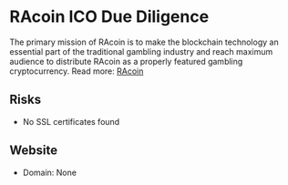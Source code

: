 # RAcoin ICO Due Diligence
The primary mission of RAcoin is to make the blockchain technology an essential part of the traditional gambling industry and reach maximum audience to distribute RAcoin as a properly featured gambling cryptocurrency.
Read more: [RAcoin](https://metabay.network/ico/racoin)
## Risks
* No SSL certificates found
## Website
* Domain: None
